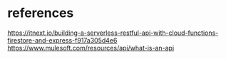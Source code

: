 # references
https://itnext.io/building-a-serverless-restful-api-with-cloud-functions-firestore-and-express-f917a305d4e6
https://www.mulesoft.com/resources/api/what-is-an-api